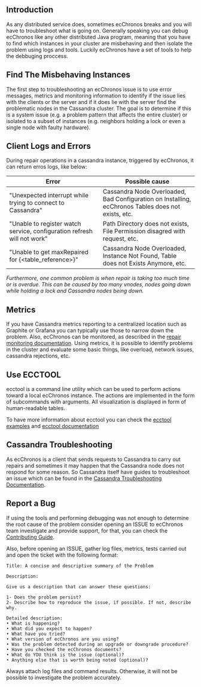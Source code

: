 
## Introduction
As any distributed service does, sometimes ecChronos breaks and you will have to troubleshoot what is going on. Generally speaking you can debug ecChronos like any other distributed Java program, meaning that you have to find which instances in your cluster are misbehaving and then isolate the problem using logs and tools. Luckily ecChronos have a set of tools to help the debbuging proccess.

## Find The Misbehaving Instances
The first step to troubleshooting an ecChronos issue is to use error messages, metrics and monitoring information to identify if the issue lies with the clients or the server and if it does lie with the server find the problematic nodes in the Cassandra cluster. The goal is to determine if this is a system issue (e.g. a problem pattern that affects the entire cluster) or isolated to a subset of instances (e.g. neighbors holding a lock or even a single node with faulty hardware).

## Client Logs and Errors
During repair operations in a cassandra instance, triggered by ecChronos, it can return erros logs, like below:

|Error                                                                   | Possible cause                                                                                     |
|------------------------------------------------------------------------|----------------------------------------------------------------------------------------------------|
|"Unexpected interrupt while trying to connect to Cassandra"             | Cassandra Node Overloaded, Bad Configuration on Installing, ecChronos Tables does not exists, etc. |
|"Unable to register watch service, configuration refresh will not work" | Path Directory does not exists, File Permission disagred with request, etc.                        |
|"Unable to get maxRepaired for {<table_reference>}"                     | Cassandra Node Overloaded, Instance Not Found, Table does not Exists Anymore, etc.                |

*Furthermore, one common problem is when repair is taking too much time or is overdue. This can be caused by too many vnodes, nodes going down while holding a lock and Cassandra nodes being down.*

## Metrics
If you have Cassandra metrics reporting to a centralized location such as Graphite or Grafana you can typically use those to narrow down the problem. Also, ecChronos can be monitored, as described in the [repair monitoring documentation](REPAIR_MONITORING.md). Using metrics, it is possible to identify problems in the cluster and evaluate some basic things, like overload, network issues, cassandra rejections, etc.

## Use ECCTOOL
ecctool is a command line utility which can be used to perform actions toward a local ecChronos instance. The actions are implemented in the form of subcommands with arguments. All visualization is displayed in form of human-readable tables.

To have more information about ecctool you can check the [ecctool examples](ECCTOOL_EXAMPLES.md) and [ecctool documentation](autogenerated/ECCTOOL.md)

## Cassandra Troubleshooting
As ecChronos is a client that sends requests to Cassandra to carry out repairs and sometimes it may happen that the Cassandra node does not respond for some reason. So Cassandra itself have guides to troubleshoot an issue which can be found in the [Cassandra Troubleshooting Documentation](https://cassandra.apache.org/doc/latest/cassandra/troubleshooting/index.html).

## Report a Bug
If using the tools and performing debugging was not enough to determine the root cause of the problem consider opening an ISSUE to ecChronos team investigate and provide support, for that, you can check the [Contributing Guide](CONTRIBUTING.md).

Also, before opening an ISSUE, gather log files, metrics, tests carried out and open the ticket with the following format:

```
Title: A concise and descriptive summary of the Problem

Description:

Give us a description that can answer these questions:

1- Does the problem persist?
2- Describe how to reproduce the issue, if possible. If not, describe why.

Detailed description:
• What is happening?
• What did you expect to happen?
• What have you tried?
• What version of ecChronos are you using?
• Was the problem detected during an upgrade or downgrade procedure?
• Have you checked the ecChronos documents?
• What do YOU think is the issue (optional)?
• Anything else that is worth being noted (optional)?
```

Always attach log files and command results. Otherwise, it will not be possible to investigate the problem accurately.
